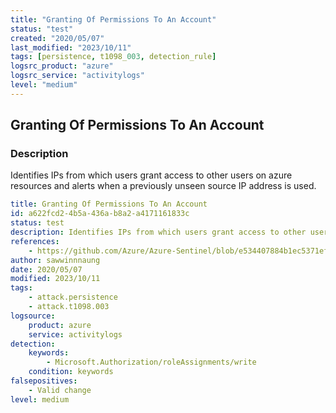 ```yaml
---
title: "Granting Of Permissions To An Account"
status: "test"
created: "2020/05/07"
last_modified: "2023/10/11"
tags: [persistence, t1098_003, detection_rule]
logsrc_product: "azure"
logsrc_service: "activitylogs"
level: "medium"
---
```


## Granting Of Permissions To An Account

### Description

Identifies IPs from which users grant access to other users on azure resources and alerts when a previously unseen source IP address is used.

```yml
title: Granting Of Permissions To An Account
id: a622fcd2-4b5a-436a-b8a2-a4171161833c
status: test
description: Identifies IPs from which users grant access to other users on azure resources and alerts when a previously unseen source IP address is used.
references:
    - https://github.com/Azure/Azure-Sentinel/blob/e534407884b1ec5371efc9f76ead282176c9e8bb/Detections/AzureActivity/Granting_Permissions_To_Account_detection.yaml
author: sawwinnnaung
date: 2020/05/07
modified: 2023/10/11
tags:
    - attack.persistence
    - attack.t1098.003
logsource:
    product: azure
    service: activitylogs
detection:
    keywords:
        - Microsoft.Authorization/roleAssignments/write
    condition: keywords
falsepositives:
    - Valid change
level: medium

```
